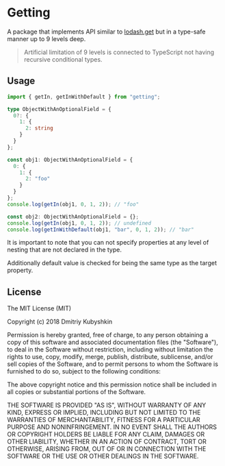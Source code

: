 # Getting

A package that implements API similar to [lodash.get](https://lodash.com/docs/4.17.5#get) but in a type-safe manner up to 9
levels deep.

> Artificial limitation of 9 levels is connected to TypeScript not having recursive
conditional types.

## Usage

```typescript
import { getIn, getInWithDefault } from "getting";

type ObjectWithAnOptionalField = {
  0?: {
    1: {
      2: string
    }
  }
};

const obj1: ObjectWithAnOptionalField = {
  0: {
    1: {
      2: "foo"
    }
  }
};
console.log(getIn(obj1, 0, 1, 2)); // "foo"

const obj2: ObjectWithAnOptionalField = {};
console.log(getIn(obj1, 0, 1, 2)); // undefined
console.log(getInWithDefault(obj1, "bar", 0, 1, 2)); // "bar"
```

It is important to note that you can not specify properties at any level of nesting
that are not declared in the type.

Additionally default value is checked for being the same type as the target property.

## License

The MIT License (MIT)

Copyright (c) 2018 Dmitriy Kubyshkin

Permission is hereby granted, free of charge, to any person obtaining a copy of this software and associated documentation files (the "Software"), to deal in the Software without restriction, including without limitation the rights to use, copy, modify, merge, publish, distribute, sublicense, and/or sell copies of the Software, and to permit persons to whom the Software is furnished to do so, subject to the following conditions:

The above copyright notice and this permission notice shall be included in all copies or substantial portions of the Software.

THE SOFTWARE IS PROVIDED "AS IS", WITHOUT WARRANTY OF ANY KIND, EXPRESS OR IMPLIED, INCLUDING BUT NOT LIMITED TO THE WARRANTIES OF MERCHANTABILITY, FITNESS FOR A PARTICULAR PURPOSE AND NONINFRINGEMENT. IN NO EVENT SHALL THE AUTHORS OR COPYRIGHT HOLDERS BE LIABLE FOR ANY CLAIM, DAMAGES OR OTHER LIABILITY, WHETHER IN AN ACTION OF CONTRACT, TORT OR OTHERWISE, ARISING FROM, OUT OF OR IN CONNECTION WITH THE SOFTWARE OR THE USE OR OTHER DEALINGS IN THE SOFTWARE.
